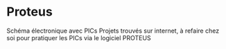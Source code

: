 # Proteus
Schéma électronique avec PICs
Projets trouvés sur internet, à refaire chez soi pour pratiquer les PICs via le logiciel PROTEUS
